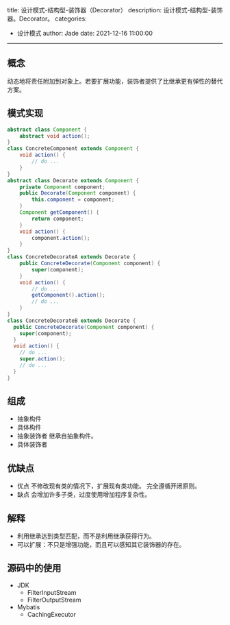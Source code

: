 title: 设计模式-结构型-装饰器（Decorator）
description: 设计模式-结构型-装饰器。Decorator。
categories:
  - 设计模式
author: Jade
date: 2021-12-16 11:00:00
---

## 概念
动态地将责任附加到对象上。若要扩展功能，装饰者提供了比继承更有弹性的替代方案。

## 模式实现
```java
abstract class Component {
    abstract void action();
}
class ConcreteComponent extends Component {
    void action() {
        // do ...
    }
}
abstract class Decorate extends Component {
    private Component component;
    public Decorate(Component component) {
        this.component = component;
    }
    Component getComponent() {
        return component;
    }
    void action() {
        component.action();
    }
}
class ConcreteDecorateA extends Decorate {
    public ConcreteDecorate(Component component) {
        super(component);
    }
    void action() {
        // do ...
        getComponent().action();
        // do ...
    }
}
class ConcreteDecorateB extends Decorate {
  public ConcreteDecorate(Component component) {
    super(component);
  }
  void action() {
    // do ...
    super.action();
    // do ...
  }
}
```

## 组成
- 抽象构件
- 具体构件
- 抽象装饰者 继承自抽象构件。
- 具体装饰者

## 优缺点
- 优点
  不修改现有类的情况下，扩展现有类功能。
  完全遵循开闭原则。
- 缺点
  会增加许多子类，过度使用增加程序复杂性。

## 解释
- 利用继承达到类型匹配，而不是利用继承获得行为。
- 可以扩展：不只是增强功能，而且可以感知其它装饰器的存在。

## 源码中的使用
- JDK
  - FilterInputStream
  - FilterOutputStream
- Mybatis
  - CachingExecutor